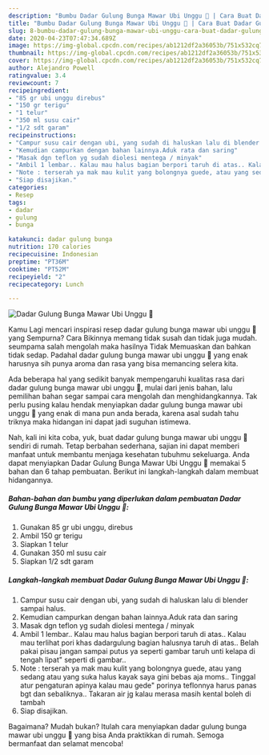 ```yaml
---
description: "Bumbu Dadar Gulung Bunga Mawar Ubi Unggu 🌹 | Cara Buat Dadar Gulung Bunga Mawar Ubi Unggu 🌹 Yang Enak Dan Mudah"
title: "Bumbu Dadar Gulung Bunga Mawar Ubi Unggu 🌹 | Cara Buat Dadar Gulung Bunga Mawar Ubi Unggu 🌹 Yang Enak Dan Mudah"
slug: 8-bumbu-dadar-gulung-bunga-mawar-ubi-unggu-cara-buat-dadar-gulung-bunga-mawar-ubi-unggu-yang-enak-dan-mudah
date: 2020-04-23T07:47:34.689Z
image: https://img-global.cpcdn.com/recipes/ab1212df2a36053b/751x532cq70/dadar-gulung-bunga-mawar-ubi-unggu-🌹-foto-resep-utama.jpg
thumbnail: https://img-global.cpcdn.com/recipes/ab1212df2a36053b/751x532cq70/dadar-gulung-bunga-mawar-ubi-unggu-🌹-foto-resep-utama.jpg
cover: https://img-global.cpcdn.com/recipes/ab1212df2a36053b/751x532cq70/dadar-gulung-bunga-mawar-ubi-unggu-🌹-foto-resep-utama.jpg
author: Alejandro Powell
ratingvalue: 3.4
reviewcount: 7
recipeingredient:
- "85 gr ubi unggu direbus"
- "150 gr terigu"
- "1 telur"
- "350 ml susu cair"
- "1/2 sdt garam"
recipeinstructions:
- "Campur susu cair dengan ubi, yang sudah di haluskan lalu di blender sampai halus."
- "Kemudian campurkan dengan bahan lainnya.Aduk rata dan saring"
- "Masak dgn teflon yg sudah diolesi mentega / minyak"
- "Ambil 1 lembar.. Kalau mau halus bagian berpori taruh di atas.. Kalau mau terlihat pori khas dadargulung bagian halusnya taruh di atas.. Belah pakai pisau jangan sampai putus ya seperti gambar taruh unti kelapa di tengah lipat&#34; seperti di gambar.."
- "Note : terserah ya mak mau kulit yang bolongnya guede, atau yang sedang atau yang suka halus kayak saya gini bebas aja moms.. Tinggal atur pengaturan apinya kalau mau gede&#34; porinya teflonnya harus panas bgt dan sebaliknya.. Takaran air jg kalau merasa masih kental boleh di tambah"
- "Siap disajikan."
categories:
- Resep
tags:
- dadar
- gulung
- bunga

katakunci: dadar gulung bunga 
nutrition: 170 calories
recipecuisine: Indonesian
preptime: "PT36M"
cooktime: "PT52M"
recipeyield: "2"
recipecategory: Lunch

---
```



![Dadar Gulung Bunga Mawar Ubi Unggu 🌹](https://img-global.cpcdn.com/recipes/ab1212df2a36053b/751x532cq70/dadar-gulung-bunga-mawar-ubi-unggu-🌹-foto-resep-utama.jpg)

Kamu Lagi mencari inspirasi resep dadar gulung bunga mawar ubi unggu 🌹 yang Sempurna? Cara Bikinnya memang tidak susah dan tidak juga mudah. seumpama salah mengolah maka hasilnya Tidak Memuaskan dan bahkan tidak sedap. Padahal dadar gulung bunga mawar ubi unggu 🌹 yang enak harusnya sih punya aroma dan rasa yang bisa memancing selera kita.



Ada beberapa hal yang sedikit banyak mempengaruhi kualitas rasa dari dadar gulung bunga mawar ubi unggu 🌹, mulai dari jenis bahan, lalu pemilihan bahan segar sampai cara mengolah dan menghidangkannya. Tak perlu pusing kalau hendak menyiapkan dadar gulung bunga mawar ubi unggu 🌹 yang enak di mana pun anda berada, karena asal sudah tahu triknya maka hidangan ini dapat jadi suguhan istimewa.


Nah, kali ini kita coba, yuk, buat dadar gulung bunga mawar ubi unggu 🌹 sendiri di rumah. Tetap berbahan sederhana, sajian ini dapat memberi manfaat untuk membantu menjaga kesehatan tubuhmu sekeluarga. Anda dapat menyiapkan Dadar Gulung Bunga Mawar Ubi Unggu 🌹 memakai 5 bahan dan 6 tahap pembuatan. Berikut ini langkah-langkah dalam membuat hidangannya.

<!--inarticleads1-->

##### Bahan-bahan dan bumbu yang diperlukan dalam pembuatan Dadar Gulung Bunga Mawar Ubi Unggu 🌹:

1. Gunakan 85 gr ubi unggu, direbus
1. Ambil 150 gr terigu
1. Siapkan 1 telur
1. Gunakan 350 ml susu cair
1. Siapkan 1/2 sdt garam




<!--inarticleads2-->

##### Langkah-langkah membuat Dadar Gulung Bunga Mawar Ubi Unggu 🌹:

1. Campur susu cair dengan ubi, yang sudah di haluskan lalu di blender sampai halus.
1. Kemudian campurkan dengan bahan lainnya.Aduk rata dan saring
1. Masak dgn teflon yg sudah diolesi mentega / minyak
1. Ambil 1 lembar.. Kalau mau halus bagian berpori taruh di atas.. Kalau mau terlihat pori khas dadargulung bagian halusnya taruh di atas.. Belah pakai pisau jangan sampai putus ya seperti gambar taruh unti kelapa di tengah lipat&#34; seperti di gambar..
1. Note : terserah ya mak mau kulit yang bolongnya guede, atau yang sedang atau yang suka halus kayak saya gini bebas aja moms.. Tinggal atur pengaturan apinya kalau mau gede&#34; porinya teflonnya harus panas bgt dan sebaliknya.. Takaran air jg kalau merasa masih kental boleh di tambah
1. Siap disajikan.




Bagaimana? Mudah bukan? Itulah cara menyiapkan dadar gulung bunga mawar ubi unggu 🌹 yang bisa Anda praktikkan di rumah. Semoga bermanfaat dan selamat mencoba!
